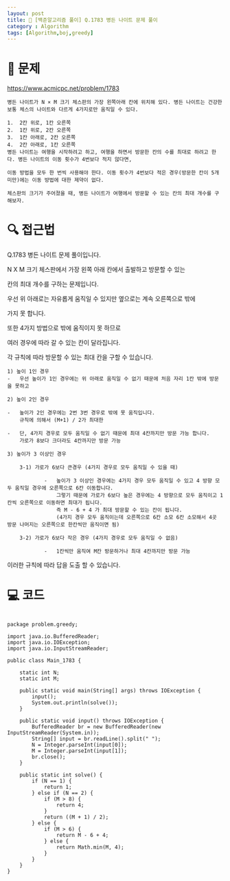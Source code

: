 ```yaml
---
layout: post
title: 📖 [백준알고리즘 풀이] Q.1783 병든 나이트 문제 풀이
category : Algorithm
tags: [Algorithm,boj,greedy]
---
```

# 📖 문제
https://www.acmicpc.net/problem/1783

    병든 나이트가 N × M 크기 체스판의 가장 왼쪽아래 칸에 위치해 있다. 병든 나이트는 건강한 보통 체스의 나이트와 다르게 4가지로만 움직일 수 있다.
    
    1.  2칸 위로, 1칸 오른쪽
    2.  1칸 위로, 2칸 오른쪽
    3.  1칸 아래로, 2칸 오른쪽
    4.  2칸 아래로, 1칸 오른쪽
    병든 나이트는 여행을 시작하려고 하고, 여행을 하면서 방문한 칸의 수를 최대로 하려고 한다. 병든 나이트의 이동 횟수가 4번보다 적지 않다면,
    
    이동 방법을 모두 한 번씩 사용해야 한다. 이동 횟수가 4번보다 적은 경우(방문한 칸이 5개 미만)에는 이동 방법에 대한 제약이 없다.
    
    체스판의 크기가 주어졌을 때, 병든 나이트가 여행에서 방문할 수 있는 칸의 최대 개수를 구해보자.


# 🔍 접근법

Q.1783 병든 나이트 문제 풀이입니다.

N X M 크기 체스판에서 가장 왼쪽 아래 칸에서 출발하고 방문할 수 있는 

칸의 최대 개수를 구하는 문제입니다.

우선 위 아래로는 자유롭게 움직일 수 있지만 옆으로는 계속 오른쪽으로 밖에 

가지 못 합니다.

또한 4가지 방법으로 밖에 움직이지 못 하므로

여러 경우에 따라 갈 수 있는 칸이 달라집니다.

각 규칙에 따라 방문할 수 있는 최대 칸을 구할 수 있습니다.

    1) 높이 1인 경우
    -   우선 높이가 1인 경우에는 위 아래로 움직일 수 없기 때문에 처음 자리 1칸 밖에 방문을 못하고
    
    2) 높이 2인 경우
    
    -   높이가 2인 경우에는 2번 3번 경우로 밖에 못 움직입니다.
        규칙에 의해서 (M+1) / 2가 최대한 
        
    -   단, 4가지 경우로 모두 움직일 수 없기 때문에 최대 4칸까지만 방문 가능 합니다.
        가로가 8보다 크더라도 4칸까지만 방문 가능
   
    3) 높이가 3 이상인 경우
    
        3-1) 가로가 6보다 큰경우 (4가지 경우로 모두 움직일 수 있을 때)
    
                -   높이가 3 이상인 경우에는 4가지 경우 모두 움직일 수 있고 4 방향 모두 움직일 경우에 오른쪽으로 6칸 이동합니다.
                    그렇기 때문에 가로가 6보다 높은 경우에는 4 방향으로 모두 움직이고 1칸씩 오른쪽으로 이동하면 최대가 됩니다.
                    즉 M - 6 + 4 가 최대 방문할 수 있는 칸이 됩니다. 
                    (4가지 경우 모두 움직이는데 오른쪽으로 6칸 소모 6칸 소모해서 4곳 방문 나머지는 오른쪽으로 한칸씩만 움직이면 됨) 
    
        3-2) 가로가 6보다 작은 경우 (4가지 경우로 모두 움직일 수 없음)
                
                -   1칸씩만 움직여 M칸 방문하거나 최대 4칸까지만 방문 가능
            
이러한 규칙에 따라 답을 도출 할 수 있습니다.
                
# 💻 코드

```

package problem.greedy;

import java.io.BufferedReader;
import java.io.IOException;
import java.io.InputStreamReader;

public class Main_1783 {

    static int N;
    static int M;

    public static void main(String[] args) throws IOException {
        input();
        System.out.println(solve());
    }

    public static void input() throws IOException {
        BufferedReader br = new BufferedReader(new InputStreamReader(System.in));
        String[] input = br.readLine().split(" ");
        N = Integer.parseInt(input[0]);
        M = Integer.parseInt(input[1]);
        br.close();
    }

    public static int solve() {
        if (N == 1) {
            return 1;
        } else if (N == 2) {
            if (M > 8) {
                return 4;
            }
            return ((M + 1) / 2);
        } else {
            if (M > 6) {
                return M - 6 + 4;
            } else {
                return Math.min(M, 4);
            }
        }
    }
}

```